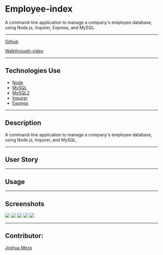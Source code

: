 # Employee-index

A command-line application to manage a company's employee database, using Node.js, Inquirer, Express, and MySQL.

--- 

[Github](#)

[Walkthrough-video](#)


---

## Technologies Use
* [Node](https://nodejs.org/)
* [MySQL](https://dev.mysql.com)
* [MySQL2](https://www.npmjs.com/package/mysql2)
* [Inquirer](https://www.npmjs.com/package/inquirer)
* [Express](#)

---

## Description
A command-line application to manage a company's employee database, using Node.js, Inquirer, and MySQL.

--- 

## User Story

---

## Usage

---

## Screenshots
![](#)
![](#)
![](#)
![](#)
![](#)


--- 
## Contributor:

[Joshua Meza](https://705h-s.github.io/portfolio-charlie/)